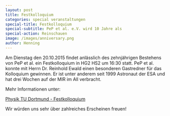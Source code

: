 ```yaml
---
layout: post
title: Festkolloquium
categories: special veranstaltungen
special-title: Festkolloquium
special-subtitle: PeP et al. e.V. wird 10 Jahre als
special-action: Reinschauen
image: /images/anniversary.png
author: Henning
---
```

Am Dienstag den 20.10.2015 findet anlässlich des zehnjährigen Bestehens von
PeP et al. ein Festkolloquium in HG2 HS2 um 16:30 statt. PeP et al. konnte mit
Herrn Dr. Reinhold Ewald einen besonderen Gastredner für das Kolloquium gewinnen.
Er ist unter anderem seit 1999 Astronaut der ESA und hat drei Wochen auf der MIR
im All verbracht.

Mehr Informationen unter:

[Physik TU Dortmund - Festkolloquium](http://www.physik.tu-dortmund.de/images/Kolloq-WS-1516/kolloquium_ewald.pdf)

Wir würden uns sehr über zahlreiches Erscheinen freuen!
